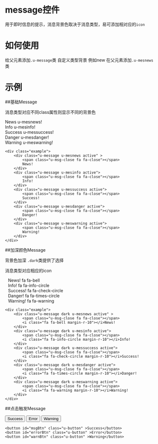# message控件

用于即时信息的提示，消息背景色取决于消息类型，易可添加相对应的`icon`

# 如何使用

给父元素添加`.u-message`类
自定义类型背景  例如new  在父元素添加`.u-mesnews`类

# 示例

##基础Message

消息类型对应不同class属性则显示不同的背景色
<style>.margin-r-10{
    margin-right: 10px; 
}
.example .u-message{
    position: inherit;
}
.example{
	width: 300px;
}
</style>
<div class="example-content"><div class="example">
    <div class="u-message u-mesnews active" >    
        <span class="u-msg-close fa fa-close"></span>
        News u-mesnews!
    </div>
    <div class="u-message u-mesinfo active">
        <span class="u-msg-close fa fa-close"></span>
        Info  u-mesinfo!
    </div>
    <div class="u-message u-messuccess active">    
        <span class="u-msg-close fa fa-close"></span>
        Success u-messuccess!
    </div>
    <div class="u-message u-mesdanger active">
        <span class="u-msg-close fa fa-close"></span>
        Danger u-mesdanger!
    </div>
    <div class="u-message u-meswarning active">
        <span class="u-msg-close fa fa-close"></span>
        Warning u-meswarning!
    </div>
</div>
</div>
<div class="examples-code"><pre><code>&lt;div class="example">
    &lt;div class="u-message u-mesnews active" >    
        &lt;span class="u-msg-close fa fa-close">&lt;/span>
        News!
    &lt;/div>
    &lt;div class="u-message u-mesinfo active">
        &lt;span class="u-msg-close fa fa-close">&lt;/span>
        Info!
    &lt;/div>
    &lt;div class="u-message u-messuccess active">    
        &lt;span class="u-msg-close fa fa-close">&lt;/span>
        Success!
    &lt;/div>
    &lt;div class="u-message u-mesdanger active">
        &lt;span class="u-msg-close fa fa-close">&lt;/span>
        Danger!
    &lt;/div>
    &lt;div class="u-message u-meswarning active">
        &lt;span class="u-msg-close fa fa-close">&lt;/span>
        Warning!
    &lt;/div>
&lt;/div></code></pre>
</div>


##加深颜色Message

背景色加深 `.dark`类提供了选择

消息类型对应相应的icon


<div class="example-content"><div class="example">
    <div class="u-message dark u-mesnews active" >    
        <span class="u-msg-close fa fa-close"></span>
        <i class="fa fa-bell margin-r-10"></i>News!  fa fa-bell
    </div>
    <div class="u-message dark u-mesinfo active">
        <span class="u-msg-close fa fa-close"></span>
        <i class="fa fa-info-circle margin-r-10"></i>Info! fa fa-info-circle
    </div>
    <div class="u-message dark u-messuccess active">    
        <span class="u-msg-close fa fa-close"></span>
        <i class="fa fa-check-circle margin-r-10"></i>Success! fa fa-check-circle
    </div>
    <div class="u-message dark u-mesdanger active">
        <span class="u-msg-close fa fa-close"></span>
        <i class="fa fa-times-circle margin-r-10"></i>Danger! fa fa-times-circle
    </div>
    <div class="u-message dark u-meswarning active">
        <span class="u-msg-close fa fa-close"></span>
        <i class="fa fa-warning margin-r-10"></i>Warning! fa fa-warning
    </div>
</div>
</div>

<div class="examples-code"><pre><code>&lt;div class="example">
    &lt;div class="u-message dark u-mesnews active" >    
        &lt;span class="u-msg-close fa fa-close">&lt;/span>
        &lt;i class="fa fa-bell margin-r-10">&lt;/i>News!
    &lt;/div>
    &lt;div class="u-message dark u-mesinfo active">
        &lt;span class="u-msg-close fa fa-close">&lt;/span>
        &lt;i class="fa fa-info-circle margin-r-10">&lt;/i>Info!
    &lt;/div>
    &lt;div class="u-message dark u-messuccess active">    
        &lt;span class="u-msg-close fa fa-close">&lt;/span>
        &lt;i class="fa fa-check-circle margin-r-10">&lt;/i>Success!
    &lt;/div>
    &lt;div class="u-message dark u-mesdanger active">
        &lt;span class="u-msg-close fa fa-close">&lt;/span>
        &lt;i class="fa fa-times-circle margin-r-10">&lt;/i>Danger!
    &lt;/div>
    &lt;div class="u-message dark u-meswarning active">
        &lt;span class="u-msg-close fa fa-close">&lt;/span>
        &lt;i class="fa fa-warning margin-r-10">&lt;/i>Warning!
    &lt;/div>
&lt;/div></code></pre>
</div>

##点击触发Message
<div class="example-content"><button id="msgBtn" class="u-button" >Success</button>
<button id="errorBtn" class="u-button" >Error</button>
<button id="warnBtn" class="u-button" >Warning</button>
</div>

<div class="examples-code"><pre><code>&lt;button id="msgBtn" class="u-button" >Success&lt;/button>
&lt;button id="errorBtn" class="u-button" >Error&lt;/button>
&lt;button id="warnBtn" class="u-button" >Warning&lt;/button></code></pre>
</div>



